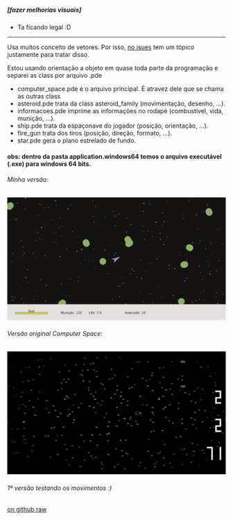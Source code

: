 ##### [fazer melhorias visuais]
* Ta ficando legal :D
<hr>

Usa muitos conceito de vetores. Por isso, [no isues](https://github.com/wesley-cantarino/Games/issues/1) tem um tópico justamente para tratar disso.

Estou usando orientação a objeto em quase toda parte da programação e separei as class por arquivo .pde

* computer_space.pde é o arquivo principal. É atravez dele que se chama as outras class
* asteroid.pde trata da class asteroid_family (movimentação, desenho, ...).
* informacoes.pde imprime as informações no rodapé (combustível, vida, munição, ...).
* ship.pde trata da espaçonave do jogador (posição, orientação, ...).
* fire_gun trata dos tiros (posição, direção, formato, ...).
* star.pde gera o plano estrelado de fundo.

#### obs: dentro da pasta application.windows64 temos o arquivo executável (.exe) para windows 64 bits.

###### Minha versão:
![minha versão](https://github.com/wesley-cantarino/Games/blob/master/computer_space/img_and_video/today_27_12_2018.png)

###### Versão original Computer Space:

![versão original](https://github.com/wesley-cantarino/Games/blob/master/computer_space/img_and_video/original.png)



###### 1º versão testando os movimentos :)
[on github raw](https://raw.githubusercontent.com/wesley-cantarino/Games/master/computer_space/img_and_video/today_at_24_12.mp4)
